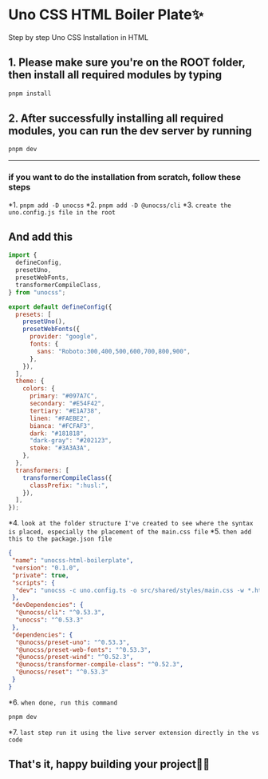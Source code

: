 # Uno CSS HTML Boiler Plate✨

Step by step Uno CSS Installation in HTML

## 1. Please make sure you're on the ROOT folder, then install all required modules by typing

```bash
pnpm install
```

## 2. After successfully installing all required modules, you can run the dev server by running

```bash
pnpm dev
```

*********

### if you want to do the installation from scratch, follow these steps

*1. `pnpm add -D unocss`
*2. `pnpm add -D @unocss/cli`
*3. `create the uno.config.js file in the root`

## And add this

```js
import {
  defineConfig,
  presetUno,
  presetWebFonts,
  transformerCompileClass,
} from "unocss";

export default defineConfig({
  presets: [
    presetUno(),
    presetWebFonts({
      provider: "google",
      fonts: {
        sans: "Roboto:300,400,500,600,700,800,900",
      },
    }),
  ],
  theme: {
    colors: {
      primary: "#097A7C",
      secondary: "#E54F42",
      tertiary: "#E1A738",
      linen: "#FAEBE2",
      bianca: "#FCFAF3",
      dark: "#181818",
      "dark-gray": "#202123",
      stoke: "#3A3A3A",
    },
  },
  transformers: [
    transformerCompileClass({
      classPrefix: ":husl:",
    }),
  ],
});
```

*4. `look at the folder structure I've created to see where the syntax is placed, especially the placement of the main.css file`
*5. `then add this to the package.json file`

```json
{
 "name": "unocss-html-boilerplate",
 "version": "0.1.0",
 "private": true,
 "scripts": {
  "dev": "unocss -c uno.config.ts -o src/shared/styles/main.css -w *.html"
 },
 "devDependencies": {
  "@unocss/cli": "^0.53.3",
  "unocss": "^0.53.3"
 },
 "dependencies": {
  "@unocss/preset-uno": "^0.53.3",
  "@unocss/preset-web-fonts": "^0.53.3",
  "@unocss/preset-wind": "^0.52.3",
  "@unocss/transformer-compile-class": "^0.52.3",
  "@unocss/reset": "^0.53.3"
 }
}
```

*6. `when done, run this command`

```bash
pnpm dev
```

*7. `last step run it using the live server extension directly in the vs code`

## That's it, happy building your project🥳🎉
